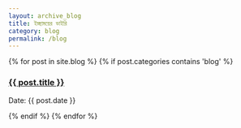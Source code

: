 ```yaml
---
layout: archive_blog
title: ইচ্ছাময়ের ডাইরি
category: blog
permalink: /blog
---
```


{% for post in site.blog %}
  {% if post.categories contains 'blog' %}
    <div class="post">
        <h3 class="title"><a href="{{ post.url }}">{{ post.title }}</a></h3>
        <p class="meta">Date: {{ post.date }}</p>
    </div>
  {% endif %}
{% endfor %}